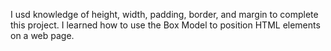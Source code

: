I usd knowledge of height, width, padding, border, and margin to complete this project. I learned how to use the Box Model to position HTML elements on a web page.
